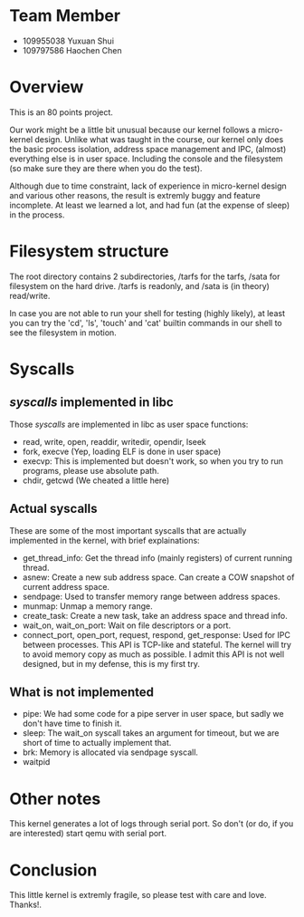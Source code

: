 # Team Member

* 109955038 Yuxuan Shui
* 109797586 Haochen Chen

# Overview

This is an 80 points project.

Our work might be a little bit unusual because our kernel follows a micro-kernel design. Unlike what was taught in the course, our kernel only does the basic process isolation, address space management and IPC, (almost) everything else is in user space. Including the console and the filesystem (so make sure they are there when you do the test).

Although due to time constraint, lack of experience in micro-kernel design and various other reasons, the result is extremly buggy and feature incomplete. At least we learned a lot, and had fun (at the expense of sleep) in the process.

# Filesystem structure

The root directory contains 2 subdirectories, /tarfs for the tarfs, /sata for filesystem on the hard drive. /tarfs is readonly, and /sata is (in theory) read/write.

In case you are not able to run your shell for testing (highly likely), at least you can try the 'cd', 'ls', 'touch' and 'cat' builtin commands in our shell to see the filesystem in motion.

# Syscalls

## _syscalls_ implemented in libc

Those _syscalls_ are implemented in libc as user space functions:

* read, write, open, readdir, writedir, opendir, lseek
* fork, execve (Yep, loading ELF is done in user space)
* execvp: This is implemented but doesn't work, so when you try to run programs, please use absolute path.
* chdir, getcwd (We cheated a little here)

## Actual syscalls

These are some of the most important syscalls that are actually implemented in the kernel, with brief explainations:

* get\_thread\_info: Get the thread info (mainly registers) of current running thread.
* asnew: Create a new sub address space. Can create a COW snapshot of current address space.
* sendpage: Used to transfer memory range between address spaces.
* munmap: Unmap a memory range.
* create\_task: Create a new task, take an address space and thread info.
* wait\_on, wait\_on\_port: Wait on file descriptors or a port.
* connect\_port, open\_port, request, respond, get\_response: Used for IPC between processes. This API is TCP-like and stateful. The kernel will try to avoid memory copy as much as possible. I admit this API is not well designed, but in my defense, this is my first try.

## What is not implemented

* pipe: We had some code for a pipe server in user space, but sadly we don't have time to finish it.
* sleep: The wait\_on syscall takes an argument for timeout, but we are short of time to actually implement that.
* brk: Memory is allocated via sendpage syscall.
* waitpid

# Other notes

This kernel generates a lot of logs through serial port. So don't (or do, if you are interested) start qemu with serial port.

# Conclusion

This little kernel is extremly fragile, so please test with care and love. Thanks!.
